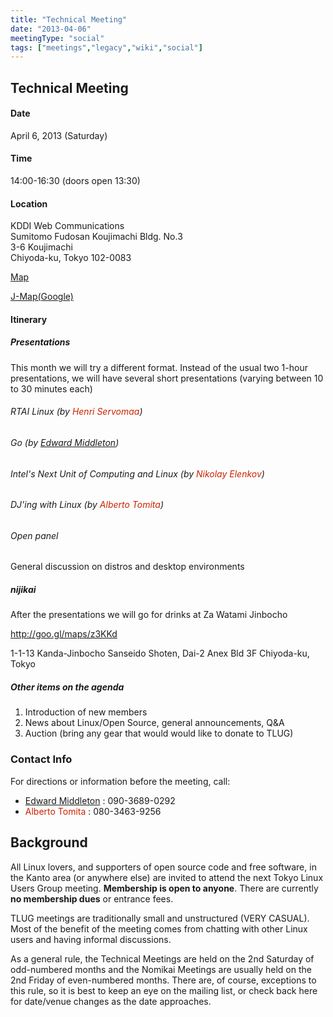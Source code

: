 ```yaml
---
title: "Technical Meeting"
date: "2013-04-06"
meetingType: "social"
tags: ["meetings","legacy","wiki","social"]
---
```


<h2 id="technical_meeting">Technical Meeting</h2>
<h4 id="date">Date</h4>
<p>April 6, 2013 (Saturday)</p>
<h4 id="time">Time</h4>
<p>14:00-16:30 (doors open 13:30)</p>
<h4 id="location">Location</h4>
<p>KDDI Web Communications<br />
Sumitomo Fudosan Koujimachi Bldg. No.3<br />
3-6 Koujimachi<br />
Chiyoda-ku, Tokyo 102-0083</p>
<p><a href="http://www.kddi-webcommunications.co.jp/english/about/access.html">Map</a></p>
<p><a href="http://www.kddi-webcommunications.co.jp/corporate/map.html">J-Map(Google)</a></p>
<h4 id="itinerary">Itinerary</h4>
<h5 id="presentations">Presentations</h5>
<p>This month we will try a different format. Instead of the usual two 1-hour presentations, we will have several short presentations (varying between 10 to 30 minutes each)</p>
<h6 id="rtai_linux_by_henri_servomaa">RTAI Linux (by <font color="#CC2200">Henri Servomaa</font>)</h6>
<h6 id="go_by_edward_middleton">Go (by <a href="./Edward_Middleton">Edward Middleton</a>)</h6>
<h6 id="intels_next_unit_of_computing_and_linux_by_nikolay_elenkov">Intel's Next Unit of Computing and Linux (by <font color="#CC2200">Nikolay Elenkov</font>)</h6>
<h6 id="djing_with_linux_by_alberto_tomita">DJ'ing with Linux (by <font color="#CC2200">Alberto Tomita</font>)</h6>
<h6 id="open_panel">Open panel</h6>
<p>General discussion on distros and desktop environments</p>
<h5 id="nijikai">nijikai</h5>
<p>After the presentations we will go for drinks at Za Watami Jinbocho</p>
<p><a href="http://goo.gl/maps/z3KKd">http://goo.gl/maps/z3KKd</a></p>
<p>1-1-13 Kanda-Jinbocho Sanseido Shoten, Dai-2 Anex Bld 3F Chiyoda-ku, Tokyo</p>
<h5 id="other_items_on_the_agenda">Other items on the agenda</h5>
<ol>
<li>Introduction of new members</li>
<li>News about Linux/Open Source, general announcements, Q&amp;A</li>
<li>Auction (bring any gear that would would like to donate to TLUG)</li>
</ol>
<h3 id="contact_info">Contact Info</h3>
<p>For directions or information before the meeting, call:</p>
<ul>
<li><a href="./Edward_Middleton">Edward Middleton</a> : 090-3689-0292</li>
<li><font color="#CC2200">Alberto Tomita</font> : 080-3463-9256</li>
</ul>

<h2 id="introduction">Background</h2>
<p>All Linux lovers, and supporters of open source code and free software, in the Kanto area (or anywhere else) are invited to attend the next Tokyo Linux Users Group meeting. <b>Membership is open to anyone</b>. There are currently <b>no membership dues</b> or entrance fees.</p>
<p>TLUG meetings are traditionally small and unstructured (VERY CASUAL). Most of the benefit of the meeting comes from chatting with other Linux users and having informal discussions.</p>
<p>As a general rule, the Technical Meetings are held on the 2nd Saturday of odd-numbered months and the Nomikai Meetings are usually held on the 2nd Friday of even-numbered months. There are, of course, exceptions to this rule, so it is best to keep an eye on the mailing list, or check back here for date/venue changes as the date approaches.</p>
